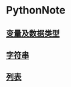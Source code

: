 # PythonNote
## [变量及数据类型](https://github.com/Brutustao/PythonNote/blob/9c28432f6e7ffdf4f3d26a90434ae43e341c1696/pybase/01.%E5%8F%98%E9%87%8F%E5%92%8C%E7%AE%80%E5%8D%95%E6%95%B0%E6%8D%AE%E7%B1%BB%E5%9E%8B.md)
## [字符串](https://github.com/Brutustao/PythonNote/blob/9c28432f6e7ffdf4f3d26a90434ae43e341c1696/pybase/02.%E5%AD%97%E7%AC%A6%E4%B8%B2.md)
## [列表](https://github.com/Brutustao/PythonNote/blob/9c28432f6e7ffdf4f3d26a90434ae43e341c1696/pybase/03.%E5%88%97%E8%A1%A8.md)
